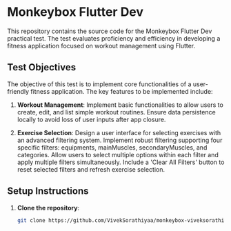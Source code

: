 # Monkeybox Flutter Dev

This repository contains the source code for the Monkeybox Flutter Dev practical test. The test evaluates proficiency and efficiency in developing a fitness application focused on workout management using Flutter.

## Test Objectives

The objective of this test is to implement core functionalities of a user-friendly fitness application. The key features to be implemented include:

1. **Workout Management**: Implement basic functionalities to allow users to create, edit, and list simple workout routines. Ensure data persistence locally to avoid loss of user inputs after app closure.

2. **Exercise Selection**: Design a user interface for selecting exercises with an advanced filtering system. Implement robust filtering supporting four specific filters: equipments, mainMuscles, secondaryMuscles, and categories. Allow users to select multiple options within each filter and apply multiple filters simultaneously. Include a 'Clear All Filters' button to reset selected filters and refresh exercise selection.

## Setup Instructions

1. **Clone the repository**:
   ```bash
   git clone https://github.com/VivekSorathiyaa/monkeybox-viveksorathiya-flutter-dev.git
